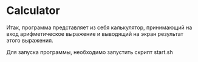 # Calculator

Итак, программа представляет из себя калькулятор, принимающий на вход арифметическое выражение и
выводящий на экран результат этого выражения.

Для запуска программы, необходимо запустить скрипт start.sh
